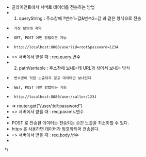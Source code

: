 * 클라이언트에서 서버로 데이터를 전송하는 방법
 * 1. queryString : 주소창에 ?변수1=값&변수2=값 과 같은 형식으로 전송
 * 		가장 보안에 취약
 * 		GET, POST 어떤 방법이든 가능
 * 		http://localhost:8080/user?id=root&password=1234
 * 	=> 서버에서 받을 때 : req.query.변수
 * 2. pathVarriable : 주소창에 보내는데 URL과 섞어서 보내는 방식
 * 		변수명이 직접 노출되지 않고 데이터만 보내진다
 * 		GET, POST 어떤 방법이든 가능
 * 		http://localhost:8080/user/callor/1234
 * 	=> router.get("/user/:id/:password")
 * 	=> 서버에서 받을 때 : req.params.변수
 *
 * POST 로 전송된 데이터는 전송되는 순간 노출을 최소화할 수 있다.
 * https 를 사용하면 데이터가 암호화되어 전송된다.
 * => 서버에서 받을 때 : req.body.변수
 *
 */
